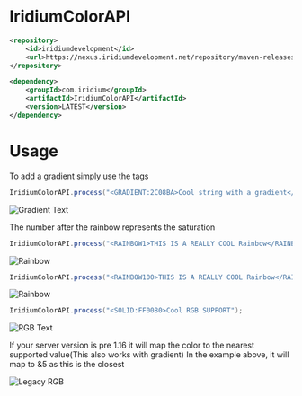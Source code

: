 # IridiumColorAPI

```xml
<repository>
    <id>iridiumdevelopment</id>
    <url>https://nexus.iridiumdevelopment.net/repository/maven-releases/</url>
</repository>
```
```xml
<dependency>
    <groupId>com.iridium</groupId>
    <artifactId>IridiumColorAPI</artifactId>
    <version>LATEST</version>
</dependency>
```
# Usage
To add a gradient simply use the <GRADIENT> tags
```java
IridiumColorAPI.process("<GRADIENT:2C08BA>Cool string with a gradient</GRADIENT:028A97>");
```
![Gradient Text](https://i.imgur.com/M1l5OM9.png)

The number after the rainbow represents the saturation
```java
IridiumColorAPI.process("<RAINBOW1>THIS IS A REALLY COOL Rainbow</RAINBOW>");
```

![Rainbow](https://i.imgur.com/5GhSFo1.png)

```java
IridiumColorAPI.process("<RAINBOW100>THIS IS A REALLY COOL Rainbow</RAINBOW>");
```
![Rainbow](https://i.imgur.com/Rieftuz.png)
```java
IridiumColorAPI.process("<SOLID:FF0080>Cool RGB SUPPORT");
```
![RGB Text](https://i.imgur.com/IudqIpb.png)

If your server version is pre 1.16 it will map the color to the nearest supported value(This also works with gradient)
In the example above, it will map to &5 as this is the closest

![Legacy RGB](https://i.imgur.com/8RMmCAX.png)
